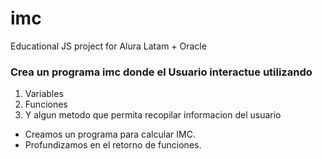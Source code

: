 # imc
Educational JS project for Alura Latam + Oracle

### Crea un programa imc donde el Usuario interactue utilizando

1. Variables
2. Funciones
3. Y algun metodo que permita recopilar informacion del usuario 

- Creamos un programa para calcular IMC.
- Profundizamos en el retorno de funciones.
